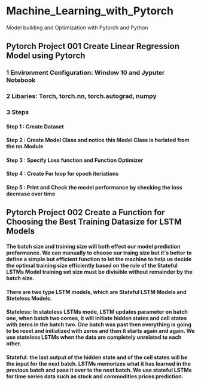 # Machine_Learning_with_Pytorch
Model building and Optimization with Pytorch and Python  
## Pytorch Project 001 Create Linear Regression Model using Pytorch 
### 1 Environment Configuration: Window 10 and Jyputer Notebook 
### 2 Libaries: Torch, torch.nn, torch.autograd, numpy
### 3 Steps
####  Step 1 : Create Dataset 
####  Step 2 : Create Model Class and notice this Model Class is heriated from the nn.Module
####  Step 3 : Specify Loss function and Function Optimizer
####  Step 4 : Create For loop for epoch iteriations
####  Step 5 : Print and Check the model performance by checking the loss decrease over time 

## Pytorch Project 002 Create a Function for Choosing the Best Training Datasize for LSTM Models

#### The batch size and training size will both effect our model prediction preformance. We can manually to choose our traing size but it's better to define a simple but efficient function to let the machine to help us decide the optimal training size efficiently based on the rule of the Stateful LSTMs Model training set size must be divisible without remainder by the batch size. 

#### There are two type LSTM models, which are Stateful LSTM Models and Steteless Models.   

#### Stateless: In stateless LSTMs mode, LSTM updates parameter on batch one, when batch two comes, it will initiate hidden states and cell states with zeros in the batch two. One batch was past then everything is going to be reset and initialized with zeros and then it starts again and again. We use stateless LSTMs when the data are completely unrelated to each other.

#### Stateful: the last output of the hidden state and of the cell states will be the input for the next batch. LSTMs memorizes what it has learned in the previous batch and pass it over to the next batch.  We use stateful LSTMs for time series data such as stock and commodities prices prediction.  


